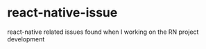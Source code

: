 # react-native-issue
react-native related issues found when I working on the RN project development
